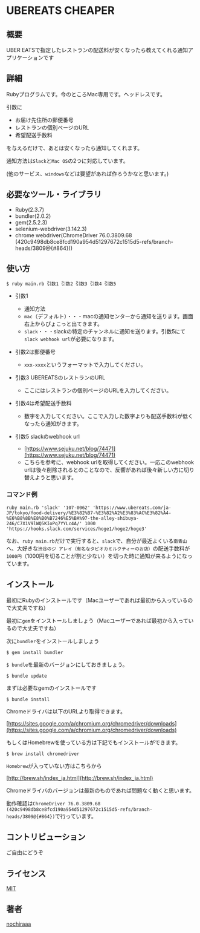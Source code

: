 UBEREATS CHEAPER
====

## 概要
UBER EATSで指定したレストランの配送料が安くなったら教えてくれる通知アプリケーションです

## 詳細
Rubyプログラムです。今のところMac専用です。ヘッドレスです。


引数に
- お届け先住所の郵便番号
- レストランの個別ページのURL
- 希望配送手数料

を与えるだけで、あとは安くなったら通知してくれます。

通知方法は`Slack`と`Mac OS`の2つに対応しています。

(他のサービス、`windows`などは要望があれば作ろうかなと思います。)


## 必要なツール・ライブラリ
- Ruby(2.3.7)
- bundler(2.0.2)
- gem(2.5.2.3)
- selenium-webdriver(3.142.3)
- chrome webdriver(ChromeDriver 76.0.3809.68 (420c9498db8ce8fcd190a954d51297672c1515d5-refs/branch-heads/3809@{#864}))


## 使い方
`$ ruby main.rb 引数1 引数2 引数3 引数4 引数5`

- 引数1
  - 通知方法
  - `mac`（デフォルト）・・・macの通知センターから通知を送ります。画面右上からぴょこっと出てきます。
  - `slack`・・・slackの特定のチャンネルに通知を送ります。引数5にて`slack webhook url`が必要になります。

- 引数2は郵便番号
  - `xxx-xxxx`というフォーマットで入力してください。

- 引数3 UBEREATSのレストランのURL
  - ここにはレストランの個別ページのURLを入力してください。

- 引数4は希望配送手数料
  - 数字を入力してください。ここで入力した数字よりも配送手数料が低くなったら通知がきます。

- 引数5 slackのwebhook url
  - [https://www.sejuku.net/blog/74471](https://www.sejuku.net/blog/74471)
  - こちらを参考に、webhook urlを取得してください。一応このwebhook urlは後々削除されるとのことなので、反響があれば後々新しい方に切り替えようと思います。


### コマンド例

`ruby main.rb 'slack' '107-0062' 'https://www.ubereats.com/ja-JP/tokyo/food-delivery/%E3%82%B7-%E3%82%A2%E3%83%AC%E3%82%A4-%E6%B8%8B%E8%B0%B7246%E5%BA%97-the-alley-shibuya-246/C7X1V9lWQ5KIoPq7YYLc4A/' 1000 'https://hooks.slack.com/services/hoge1/hoge2/hoge3'`


なお、`ruby main.rb`だけで実行すると、`slack`で、自分が最近よくいる`南青山`へ、大好きな`渋谷のジ アレイ（有名なタピオカミルクティーのお店）`の配送手数料が`1000円`（1000円を切ることが割と少ない）を切った時に通知が来るようになっています。


## インストール
最初にRubyのインストールです（Macユーザーであれば最初から入っているので大丈夫ですね）

最初に`gem`をインストールしましょう（Macユーザーであれば最初から入っているので大丈夫ですね）

次に`bundler`をインストールしましょう

`$ gem install bundler`

`$ bundle`を最新のバージョンにしておきましょう。

`$ bundle update`

まずは必要なgemのインストールです

`$ bundle install`


Chromeドライバは以下のURLより取得できます。

[https://sites.google.com/a/chromium.org/chromedriver/downloads](https://sites.google.com/a/chromium.org/chromedriver/downloads)


もしくはHomebrewを使っている方は下記でもインストールができます。

`$ brew install chromedriver`

`Homebrew`が入っていない方はこちらから

[http://brew.sh/index_ja.html](http://brew.sh/index_ja.html)


Chromeドライバのバージョンは最新のものであれば問題なく動くと思います。

動作確認は`ChromeDriver 76.0.3809.68 (420c9498db8ce8fcd190a954d51297672c1515d5-refs/branch-heads/3809@{#864})`で行っています。


## コントリビューション
ご自由にどうぞ

## ライセンス

[MIT](https://github.com/tcnksm/tool/blob/master/LICENCE)

## 著者

[nochiraaa](https://github.com/nochiraaa)
